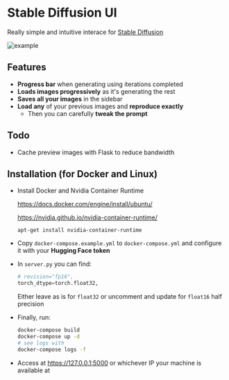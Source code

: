 # Stable Diffusion UI

Really simple and intuitive interace for [Stable Diffusion](https://github.com/CompVis/stable-diffusion)

![example](https://user-images.githubusercontent.com/8362329/186038527-c4802c98-5793-4975-9814-981a1ca616d9.jpg)

## Features

-   **Progress bar** when generating using iterations completed
-   **Loads images progressively** as it's generating the rest
-   **Saves all your images** in the sidebar
-   **Load any** of your previous images and **reproduce exactly**
    -   Then you can carefully **tweak the prompt**

## Todo

-   Cache preview images with Flask to reduce bandwidth

## Installation (for Docker and Linux)

-   Install Docker and Nvidia Container Runtime

    https://docs.docker.com/engine/install/ubuntu/

    https://nvidia.github.io/nvidia-container-runtime/

    `apt-get install nvidia-container-runtime`

-   Copy `docker-compose.example.yml` to `docker-compose.yml` and configure it with your **Hugging Face token**

-   In `server.py` you can find:

    ```py
    # revision="fp16",
    torch_dtype=torch.float32,
    ```

    Either leave as is for `float32` or uncomment and update for `float16` half precision

-   Finally, run:

    ```bash
    docker-compose build
    docker-compose up -d
    # see logs with
    docker-compose logs -f
    ```

-   Access at https://127.0.0.1:5000 or whichever IP your machine is available at
